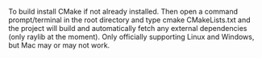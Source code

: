 To build install CMake if not already installed. Then open a command prompt/terminal in the root directory and type cmake CMakeLists.txt and the project will build and automatically fetch any external dependencies (only raylib at the moment). Only officially supporting Linux and Windows, but Mac may or may not work.
